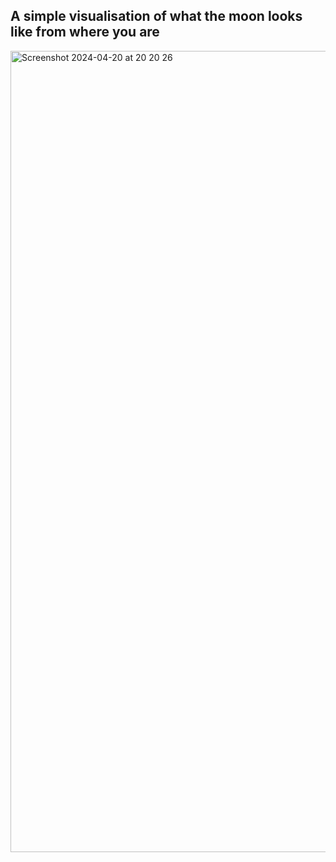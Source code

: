 ## A simple visualisation of what the moon looks like from where you are

<img width="1282" alt="Screenshot 2024-04-20 at 20 20 26" src="https://github.com/Adampatryk/moon-now/assets/25378157/b8fa7cdd-1a90-4666-9c09-51b214935386">
